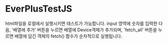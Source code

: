 # EverPlusTestJS

html파일을 로컬에서 실행시키면 테스트가 가능합니다.
input 영역에 숫자를 입력한 다음,
'배열에 추가' 버튼을 누르면 배열에 Device객체가 추가되며,
'fetch_all' 버튼을 누르면 배열에 담긴 객체의 fetch() 함수가 순차적으로 실행됩니다.
